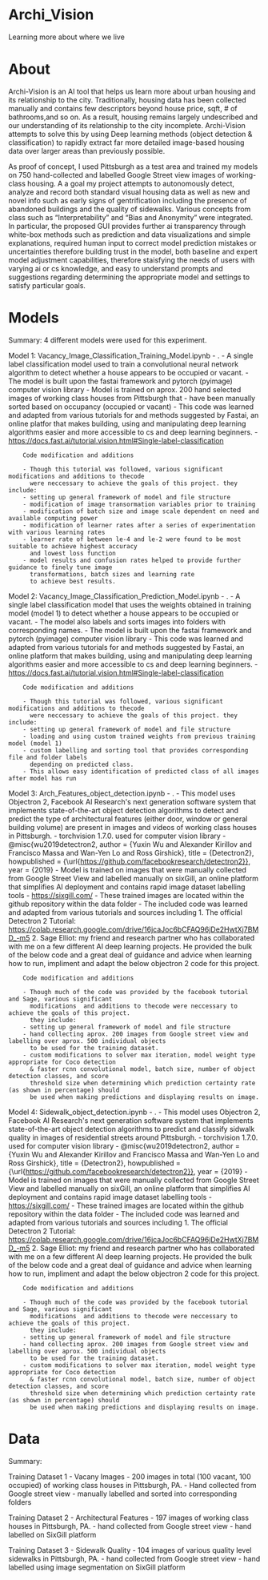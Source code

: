 # Archi_Vision
Learning more about where we live




# About 

Archi-Vision is an AI tool that helps us learn more about urban housing and its relationship to the city.  Traditionally, housing data has been collected manually and contains few descriptors beyond house price, sqft, # of bathrooms,and so on.  As a result, housing remains largely undescribed and our understanding of its relationship to the city incomplete. Archi-Vision attempts to solve this by using Deep learning methods (object detection & classification) to rapidly extract far more detailed image-based housing data over larger areas than previously possible.

As proof of concept, I used Pittsburgh as a test area and trained my models on 750 hand-collected and labelled Google Street view images of working-class housing.  A a goal my project attempts to autonomously detect, analyze and record both standard visual housing data as well as new and novel info such as early signs of gentrification including the presence of abandoned buildings and the quality of sidewalks. Various concepts from class such as “Interpretability” and “Bias and Anonymity” were integrated.  In particular, the proposed GUI provides further ai transparency through white-box methods such as prediction and data visualizations and simple explanations, required human input to correct model prediction mistakes or uncertainties therefore building trust in the model, both baseline and expert model adjustment capabilities, therefore staisfying the needs of users with varying ai or cs knowledge, and easy to understand prompts and suggestions regarding determining the appropriate model and settings to satisfy particular goals.




# Models

Summary:  4 different models were used for this experiment. 

Model 1: Vacancy_Image_Classification_Training_Model.ipynb
        - . 
        - A single label classification model used to train a convolutional neural network algorithm 
          to detect whether a house appears to be occupied or vacant.
        - The model is built upon the fastai framework and pytorch (pyimage) computer vision library
        - Model is trained on aprox. 200 hand selected images of working class houses from Pittsburgh that 
        - have been manually sorted based on occupancy (occupied or vacant)
        - This code was learned and adapted from various tutorials for and methods suggested by Fastai, an
        online platfor that makes building, using and manipulating deep learning algorithms easier and
        more accessible to cs and deep learning beginners.
        - https://docs.fast.ai/tutorial.vision.html#Single-label-classification
        
        Code modification and additions
        
        - Though this tutorial was followed, various significant modifications and additions to thecode           
          were neccessary to achieve the goals of this project. they include: 
        - setting up general framework of model and file structure
        - modification of image transormation variables prior to training
        - modification of batch size and image scale dependent on need and available computing power
        - modification of learner rates after a series of experimentation with various learning rates
        - learner rate of between le-4 and le-2 were found to be most suitable to achieve highest accuracy 
          and lowest loss function
        - model results and confusion rates helped to provide further guidance to finely tune image 
          transformations, batch sizes and learning rate
          to achieve best results.
          
          
Model 2: Vacancy_Image_Classification_Prediction_Model.ipynb
        - . 
        - A single label classification model that uses the weights obtained in training model (model 1) 
          to detect whether a house appears to be occupied or vacant.
        - The model also labels and sorts images into folders with corresponding names.
        - The model is built upon the fastai framework and pytorch (pyimage) computer vision library
        - This code was learned and adapted from various tutorials for and methods suggested by Fastai, an
        online platform that makes building, using and manipulating deep learning algorithms easier and
        more accessible to cs and deep learning beginners.
        - https://docs.fast.ai/tutorial.vision.html#Single-label-classification
        
        Code modification and additions
        
        - Though this tutorial was followed, various significant modifications and additions to thecode           
          were neccessary to achieve the goals of this project. they include: 
        - setting up general framework of model and file structure
        - loading and using custom trained weights from previous training model (model 1)
        - custom labelling and sorting tool that provides corresponding file and folder labels 
          depending on predicted class.
        - This allows easy identification of predicted class of all images after model has run
        
        
Model 3: Arch_Features_object_detection.ipynb
        - . 
        - This model uses Objectron 2, Facebook AI Research's next generation software system 
          that implements state-of-the-art object detection algorithms to detect and predict the type of
          architectural features (either door, window or general building volume) are present in images 
          and videos of working class houses in Pittsburgh.
        - torchvision 1.7.0. used for computer vision library
        - @misc{wu2019detectron2,
          author =       {Yuxin Wu and Alexander Kirillov and Francisco Massa and
                            Wan-Yen Lo and Ross Girshick},
            title =        {Detectron2},
            howpublished = {\url{https://github.com/facebookresearch/detectron2}},
            year =         {2019}
        -  Model is trained on images that were manually collected from Google Street 
           View and labelled manually on sixGill, an online platform that simplifies AI
           deployment and contains rapid image dataset labelling tools
        -  https://sixgill.com/
        -  These trained images are located within the github repository within the data folder
        - The included code was learned and adapted from various tutorials and sources including
           1. The official Detectron 2 Tutorial:
              https://colab.research.google.com/drive/16jcaJoc6bCFAQ96jDe2HwtXj7BMD_-m5
           2. Sage Elliot: my friend and research partner who has collaborated with me on a few 
              different AI deep learning projects.  He provided the bulk of the below code and a great deal 
              of guidance and advice when learning how to run, impliment and adapt the below 
              objectron 2 code for this project.
        
        Code modification and additions
        
        - Though much of the code was provided by the facebook tutorial and Sage, various significant 
          modifications  and additions to thecode were neccessary to achieve the goals of this project. 
          they include: 
        - setting up general framework of model and file structure
        - hand collecting aprox. 200 images from Google street view and labelling over aprox. 500 individual objects
          to be used for the training dataset.
        - custom modifications to solver max iteration, model weight type appropriate for Coco detection 
          & faster rcnn convolutional model, batch size, number of object detection classes, and score
          threshold size when determining which prediction certainty rate (as shown in percentage) should 
          be used when making predictions and displaying results on image.
          
          
          
Model 4: Sidewalk_object_detection.ipynb
        - . 
        - This model uses Objectron 2, Facebook AI Research's next generation software system 
          that implements state-of-the-art object detection algorithms to predict and classify sidwalk quality
          in images of residential streets around Pittsburgh.
        - torchvision 1.7.0. used for computer vision library
        - @misc{wu2019detectron2,
          author =       {Yuxin Wu and Alexander Kirillov and Francisco Massa and
                            Wan-Yen Lo and Ross Girshick},
            title =        {Detectron2},
            howpublished = {\url{https://github.com/facebookresearch/detectron2}},
            year =         {2019}
        -  Model is trained on images that were manually collected from Google Street 
           View and labelled manually on sixGill, an online platform that simplifies AI
           deployment and contains rapid image dataset labelling tools
        -  https://sixgill.com/
        -  These trained images are located within the github repository within the data folder
        - The included code was learned and adapted from various tutorials and sources including
           1. The official Detectron 2 Tutorial:
              https://colab.research.google.com/drive/16jcaJoc6bCFAQ96jDe2HwtXj7BMD_-m5
           2. Sage Elliot: my friend and research partner who has collaborated with me on a few 
              different AI deep learning projects.  He provided the bulk of the below code and a great deal 
              of guidance and advice when learning how to run, impliment and adapt the below 
              objectron 2 code for this project.
        
        Code modification and additions
        
        - Though much of the code was provided by the facebook tutorial and Sage, various significant 
          modifications  and additions to thecode were neccessary to achieve the goals of this project. 
          they include: 
        - setting up general framework of model and file structure
        - hand collecting aprox. 200 images from Google street view and labelling over aprox. 500 individual objects
          to be used for the training dataset.
        - custom modifications to solver max iteration, model weight type appropriate for Coco detection 
          & faster rcnn convolutional model, batch size, number of object detection classes, and score
          threshold size when determining which prediction certainty rate (as shown in percentage) should 
          be used when making predictions and displaying results on image.
   




# Data

Summary:   

Training Dataset 1 - Vacany Images
        - 200 images in total (100 vacant, 100 occupied) of working class houses in Pittsburgh, PA.
        - Hand collected from Google street view 
        - manually labelled and sorted into corresponding folders 

Training Dataset 2 - Architectural Features
        - 197 images of working class houses in Pittsburgh, PA.
        - hand collected from Google street view 
        - hand labelled on SixGill platform
        
Training Dataset 3 - Sidewalk Quality
        - 104 images of various quality level sidewalks in Pittsburgh, PA.
        - hand collected from Google street view
        - hand labelled using image segmentation on SixGill platform
